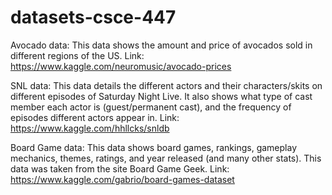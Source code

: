 # datasets-csce-447

Avocado data: This data shows the amount and price of avocados sold in different regions of the US.
Link: https://www.kaggle.com/neuromusic/avocado-prices

SNL data: This data details the different actors and their characters/skits on different episodes of Saturday Night Live. It also shows what type of cast member each actor is (guest/permanent cast), and the frequency of episodes different actors appear in.
Link: https://www.kaggle.com/hhllcks/snldb

Board Game data: This data shows board games, rankings, gameplay mechanics, themes, ratings, and year released (and many other stats). This data was taken from the site Board Game Geek.
Link: https://www.kaggle.com/gabrio/board-games-dataset

